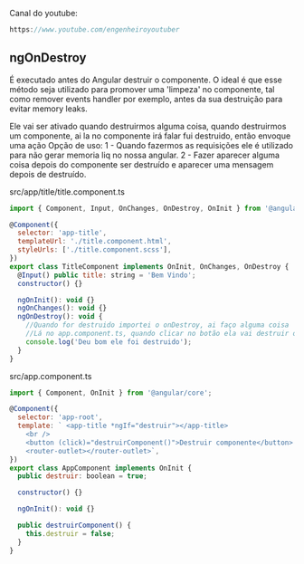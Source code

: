Canal do youtube:

```js
https://www.youtube.com/engenheiroyoutuber
```

## ngOnDestroy

É executado antes do Angular destruir o componente. O ideal é que esse método seja utilizado para promover uma 'limpeza' no componente, tal como remover events handler por exemplo, antes da sua destruição para evitar memory leaks.

Ele vai ser ativado quando destruirmos alguma coisa, quando destruirmos um
componente, ai la no componente irá falar fui destruido, então envoque uma ação
Opção de uso: 1 - Quando fazermos as requisições ele é utilizado para não gerar
memoria liq no nossa angular. 2 - Fazer aparecer alguma coisa depois do
componente ser destruído e aparecer uma mensagem depois de destruído.

src/app/title/title.component.ts

```js
import { Component, Input, OnChanges, OnDestroy, OnInit } from '@angular/core';

@Component({
  selector: 'app-title',
  templateUrl: './title.component.html',
  styleUrls: ['./title.component.scss'],
})
export class TitleComponent implements OnInit, OnChanges, OnDestroy {
  @Input() public title: string = 'Bem Vindo';
  constructor() {}

  ngOnInit(): void {}
  ngOnChanges(): void {}
  ngOnDestroy(): void {
    //Quando for destruido importei o onDestroy, ai faço alguma coisa
    //Lá no app.component.ts, quando clicar no botão ela vai destruir o componente ai, aqui depois de importado você diz o que deve fazer
    console.log('Deu bom ele foi destruido');
  }
}
```

src/app.component.ts

```js
import { Component, OnInit } from '@angular/core';

@Component({
  selector: 'app-root',
  template: ` <app-title *ngIf="destruir"></app-title>
    <br />
    <button (click)="destruirComponent()">Destruir componente</button>
    <router-outlet></router-outlet>`,
})
export class AppComponent implements OnInit {
  public destruir: boolean = true;

  constructor() {}

  ngOnInit(): void {}

  public destruirComponent() {
    this.destruir = false;
  }
}
```

